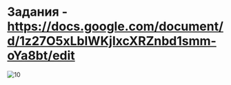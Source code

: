 # Задания - https://docs.google.com/document/d/1z27O5xLblWKjIxcXRZnbd1smm-oYa8bt/edit
![10](https://user-images.githubusercontent.com/93647369/168245891-e6a801eb-c9fd-4902-8ffa-ed6597fd10c2.png)
